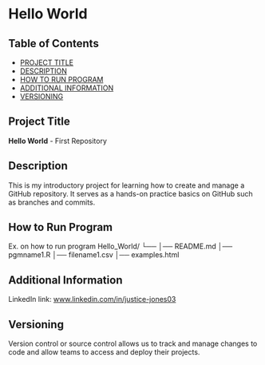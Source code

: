 # Hello World 

## Table of Contents 

- [PROJECT TITLE](#Project-Title)
- [DESCRIPTION](#Description)
- [HOW TO RUN PROGRAM](#How-to-Run-Program)
- [ADDITIONAL INFORMATION](#additional-information)
- [VERSIONING](#versioning)

## Project Title
  **Hello World** - First Repository  

## Description
 This is my introductory project for learning how to create and manage a GitHub repository. It serves as a hands-on practice basics on GitHub such as branches and commits.

## How to Run Program 
 
 Ex. on how to run  program
 Hello_World/
└── 
    │── README.md
    │── pgmname1.R
    │── filename1.csv
    │── examples.html
   
 
## Additional Information 
  LinkedIn link: www.linkedin.com/in/justice-jones03

## Versioning 
Version control or source control allows us to track and manage changes to code and allow teams to access and deploy their projects.
